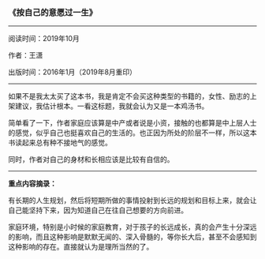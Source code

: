 ### 《按自己的意愿过一生》

---

阅读时间：2019年10月

作者：王潇

出版时间：2016年1月（2019年8月重印）

---

如果不是我太太买了这本书，我是肯定不会买这种类型的书籍的，女性、励志的上架建议，我估计根本。一看这标题，我就会认为又是一本鸡汤书。

简单看了一下，作者家庭应该算是中产或者说是小资，接触的也都算是中上层人士的感觉，似乎自己也挺喜欢自己的生活的。也正因为所处的阶层不一样，所以这本书读起来总有种不接地气的感觉。

同时，作者对自己的身材和长相应该是比较有自信的。

---

**重点内容摘录：**

有长期的人生规划，然后将短期所做的事情投射到长远的规划和目标上来，就会让自己能坚持下来，因为知道自己在往自己想要的方向前进。

家庭环境，特别是小时候的家庭教育，对于孩子的长远成长，真的会产生十分深远的影响，而且这种影响是默默无闻的、深入骨髓的，等你长大后，甚至不会感知到这种影响的存在。直接就认为是理所当然的了。

